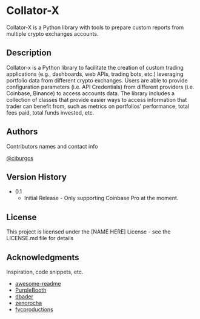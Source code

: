 # Collator-X

Collator-X is a Python library with tools to prepare custom reports from multiple crypto exchanges accounts. 

## Description

Collator-x is a Python library to facilitate the creation of custom trading applications (e.g., dashboards, web APIs, trading bots, etc.) leveraging portfolio data from different crypto exchanges. Users are able to provide configuration parameters (i.e. API Credentials) from different providers (i.e. Coinbase, Binance) to access accounts data. The library includes a collection of classes that provide easier ways to access information that trader can benefit from, such as metrics on portfolios' performance, total fees paid, total funds invested, etc. 

## Authors

Contributors names and contact info

[@cjburgos](https://github.com/cjburgos)

## Version History

* 0.1
    * Initial Release - Only supporting Coinbase Pro at the moment.

## License

This project is licensed under the [NAME HERE] License - see the LICENSE.md file for details

## Acknowledgments

Inspiration, code snippets, etc.
* [awesome-readme](https://github.com/matiassingers/awesome-readme)
* [PurpleBooth](https://gist.github.com/PurpleBooth/109311bb0361f32d87a2)
* [dbader](https://github.com/dbader/readme-template)
* [zenorocha](https://gist.github.com/zenorocha/4526327)
* [fvcproductions](https://gist.github.com/fvcproductions/1bfc2d4aecb01a834b46)


